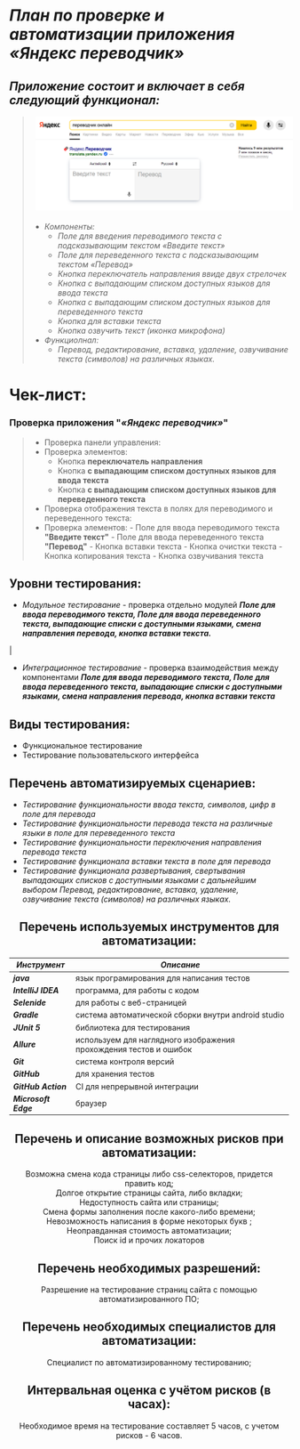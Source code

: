 # *_План по проверке и автоматизации приложения «Яндекс переводчик»_*


## _Приложение состоит и включает в себя следующий функционал:_

> <img src="pictures/2021-05-24_19-27-49.png" align="left" style="margin: 0px 35px 20px 7px"> 
>

[//]: # (> <div style="background-color: black;>)
>
>    - _Компоненты:_
>      - _Поле для введения переводимого текста с подсказывающим текстом «Введите текст»_
>      - _Поле для переведенного текста с подсказывающим текстом «Перевод»_
>      - _Кнопка переключатель направления ввиде двух стрелочек_
>      - _Кнопка с выпадающим списком доступных языков для ввода текста_ 
>      - _Кнопка с выпадающим списком доступных языков для переведенного текста_ 
>      - _Кнопка для вставки текста_
>      - _Кнопка озвучить текст (иконка микрофона)_
>   - _Функциолнал:_
>      - _Перевод, редактирование, вставка, удаление, озвучивание текста (символов) на различных языках._

# Чек-лист:

### Проверка приложения "_«Яндекс переводчик»_"
>    - Проверка панели управления:
>    - Проверка элементов:
>      - Кнопка **переключатель направления**
>      - Кнопка **с выпадающим списком доступных языков для ввода текста**
>      - Кнопка **c выпадающим списком доступных языков для переведенного текста**
>    - Проверка отображения текста в полях для переводимого и переведенного текста:
>    - Проверка элементов:
>     - Поле для ввода переводимого текста **"Введите текст"**
>     - Поле для ввода переведенного текста **"Перевод"**
>     - Кнопка вставки текста
>     - Кнопка очистки текста
>     - Кнопка копирования текста
>     - Кнопка озвучивания текста

## Уровни тестирования:

* _Модульное тестирование_ - проверка отдельно модулей **_Поле для ввода переводимого текста, Поле для ввода переведенного текста, выпадающие списки с доступными языками, смена направления перевода, кнопка вставки текста._**

|

* _Интеграционное тестирование_ - проверка взаимодействия между компонентами **_Поле для ввода переводимого текста, Поле для ввода переведенного текста, выпадающие списки с доступными языками, смена направления перевода, кнопка вставки текста_**

## Виды тестирования:

* Функциональное тестирование
* Тестирование пользовательского интерфейса

## Перечень автоматизируемых сценариев:

- _Тестирование функциональности ввода текста, символов, цифр в поле для перевода_
- _Тестирование функциональности перевода текста на различные языки в поле для переведенного текста_
- _Тестирование функциональности переключения направления перевода текста_
- _Тестирование функционала вставки текста в поле для перевода_
- _Тестирование функционала развертывания, свертывания выпадающих списков с доступными языками с дальнейшим выбором_
  _Перевод, редактирование, вставка, удаление, озвучивание текста (символов) на различных языках._

<center>

## Перечень используемых инструментов для автоматизации:

| **_Инструмент_**     | **_Описание_**                                                    |
|----------------------|-------------------------------------------------------------------|
| **_java_**           | язык програмирования для написания тестов                         |
| **_IntelliJ IDEA_**  | программа, для работы с кодом                                     |
| **_Selenide_**       | для работы с веб-страницей                                        |
| **_Gradle_**         | система автоматической сборки внутри android studio               |
| **_JUnit 5_**        | библиотека для тестирования                                       |
| **_Allure_**         | используем для наглядного изображения прохождения тестов и ошибок |
| **_Git_**            | система контроля версий                                           |
| **_GitHub_**         | для хранения тестов                                               |
| **_GitHub Action_**  | CI для непрерывной интеграции                                     |
| **_Microsoft Edge_** | браузер                                                           |                          


## Перечень и описание возможных рисков при автоматизации:

Возможна смена кода страницы либо css-селекторов, придется править код; <br>
Долгое открытие страницы сайта, либо вкладки; <br>
Недоступность сайта или страницы; <br>
Смена формы заполнения после какого-либо времени; <br>
Невозможность написания в форме некоторых букв ; <br>
Неоправданная стоимость автоматизации; <br>
Поиск id и прочих локаторов <br>

## Перечень необходимых разрешений:

Разрешение на тестирование страниц сайта с помощью автоматизированного ПО; <br>

## Перечень необходимых специалистов для автоматизации:

Специалист по автоматизированному тестированию;


## Интервальная оценка с учётом рисков (в часах):

Необходимое время на тестирование составляет 5 часов, с учетом рисков - 6 часов. 

